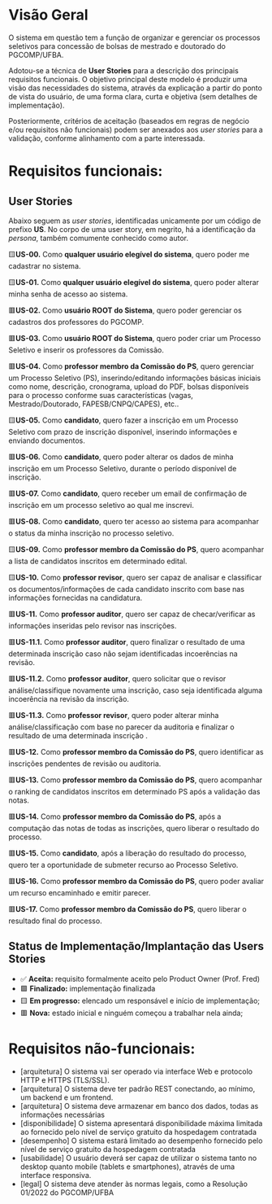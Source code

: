 # Visão Geral

O sistema em questão tem a função de organizar e gerenciar os processos seletivos para concessão de bolsas de mestrado e doutorado do PGCOMP/UFBA.

Adotou-se a técnica de **User Stories** para a descrição dos principais requisitos funcionais. O objetivo principal deste modelo é produzir uma visão das necessidades do sistema, através da explicação a partir do ponto de vista do usuário, de uma forma clara, curta e objetiva (sem detalhes de implementação).

Posteriormente, critérios de aceitação (baseados em regras de negócio e/ou requisitos não funcionais) podem ser anexados aos *user stories* para a validação, conforme alinhamento com a parte interessada.

# Requisitos funcionais:

## User Stories

Abaixo seguem as *user stories*, identificadas unicamente por um código de prefixo **US**. No corpo de uma user story, em negrito, há a identificação da *persona*, também comumente conhecido como autor.

🟨**US-00.** Como **qualquer usuário elegível do sistema**, quero poder me cadastrar no sistema.

🟨**US-01.** Como **qualquer usuário elegível do sistema**, quero poder alterar minha senha de acesso ao sistema.

🟥**US-02.**  Como **usuário ROOT do Sistema**, quero poder gerenciar os cadastros dos professores do PGCOMP.

🟥**US-03.** Como **usuário ROOT do Sistema**, quero poder criar um Processo Seletivo e inserir os professores da Comissão.

🟥**US-04.** Como **professor membro da Comissão do PS**, quero gerenciar um Processo Seletivo (PS), inserindo/editando  informações básicas iniciais como nome, descrição, cronograma, upload do PDF, bolsas disponíveis para o processo conforme suas características (vagas, Mestrado/Doutorado, FAPESB/CNPQ/CAPES), etc..

🟨**US-05.** Como **candidato**, quero fazer a inscrição em um Processo Seletivo com prazo de inscrição disponível, inserindo informações e enviando documentos.

🟥**US-06.** Como **candidato**, quero poder alterar os dados de minha inscrição em um Processo Seletivo, durante o período disponível de inscrição.

🟥**US-07.** Como **candidato**, quero receber um email de confirmação de inscrição em um processo seletivo ao qual me inscrevi.

🟥**US-08.** Como **candidato**, quero ter acesso ao sistema para acompanhar o status da minha inscrição no processo seletivo.

🟨**US-09.** Como **professor membro da Comissão do PS**, quero acompanhar a lista de candidatos inscritos em determinado edital.

🟨**US-10.** Como **professor revisor**, quero ser capaz de analisar e classificar os documentos/informações de cada candidato inscrito com base nas informações fornecidas na candidatura.

🟥**US-11.** Como **professor auditor**, quero ser capaz de checar/verificar as informações inseridas pelo revisor nas inscrições. 

  🟥**US-11.1.** Como **professor auditor**, quero finalizar o resultado de uma determinada inscrição caso não sejam identificadas incoerências na revisão.

  🟥**US-11.2.** Como **professor auditor**, quero solicitar que o revisor análise/classifique novamente uma inscrição, caso seja identificada alguma incoerência na revisão da inscrição.

  🟥**US-11.3.** Como **professor revisor**, quero poder  alterar minha análise/classificação com base no parecer da auditoria e finalizar o resultado de uma determinada inscrição	.

🟥**US-12.** Como **professor membro da Comissão do PS**, quero identificar as inscrições pendentes de revisão ou auditoria.

🟥**US-13.** Como **professor membro da Comissão do PS**, quero acompanhar o ranking de candidatos inscritos em determinado PS após a validação das notas.

🟥**US-14.** Como **professor membro da Comissão do PS**, após a computação das notas de todas as inscrições, quero liberar o resultado do processo.

🟥**US-15.** Como **candidato**, após a liberação do resultado do processo, quero ter a oportunidade de submeter recurso ao Processo Seletivo.

🟥**US-16.** Como **professor membro da Comissão do PS**, quero poder avaliar um recurso encaminhado e emitir parecer.

🟥**US-17.** Como **professor membro da Comissão do PS**, quero liberar o resultado final do processo.

## Status de Implementação/Implantação das Users Stories

* ✅ **Aceita:**       requisito formalmente aceito pelo Product Owner (Prof. Fred)
* 🟩 **Finalizado:**   implementação finalizada
* 🟨 **Em progresso:**  elencado um responsável e início de implementação;
* 🟥 **Nova:**         estado inicial e ninguém começou a trabalhar nela ainda;

# Requisitos não-funcionais:
 
- [arquitetura] O sistema vai ser operado via interface Web e protocolo HTTP e HTTPS (TLS/SSL).
- [arquitetura] O sistema deve ter padrão REST conectando, ao mínimo, um backend e um frontend.
- [arquitetura] O sistema deve armazenar em banco dos dados, todas as informações necessárias
- [disponibilidade] O sistema apresentará disponibilidade máxima limitada ao fornecido pelo nível de serviço gratuito da hospedagem contratada
- [desempenho] O sistema estará limitado ao desempenho fornecido pelo nível de serviço gratuito da hospedagem contratada
- [usabilidade] O usuário deverá ser capaz de utilizar o sistema tanto no desktop quanto mobile (tablets e smartphones), através de uma interface responsiva.
- [legal] O sistema deve atender às normas legais, como a Resolução 01/2022 do PGCOMP/UFBA
